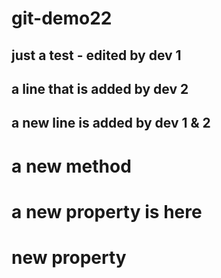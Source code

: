 # git-demo22
## just a test - edited by dev 1
## a line that is added by dev 2
## a new line is added by dev 1 & 2


# a new method


# a new property is here

# new property 
